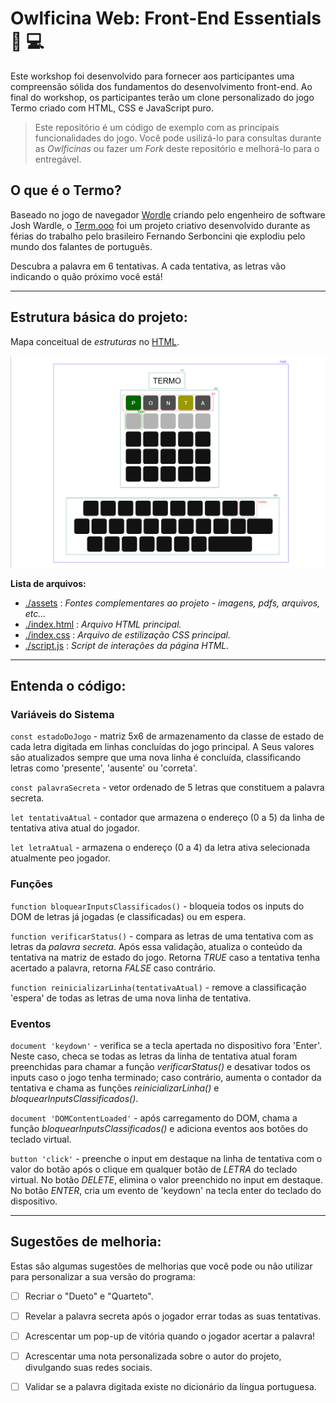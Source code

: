 # Owlficina Web: Front-End Essentials 🦉 💻

Este workshop foi desenvolvido para fornecer aos participantes uma compreensão sólida dos fundamentos do desenvolvimento front-end. Ao final do workshop, os participantes terão um clone personalizado do jogo Termo criado com HTML, CSS e JavaScript puro.

>  Este repositório é um código de exemplo com as principais funcionalidades do jogo. Você pode usilizá-lo para consultas durante as *Owlficinas* ou fazer um *Fork* deste repositório e melhorá-lo para o entregável. 

## O que é o Termo?
Baseado no jogo de navegador [Wordle](https://www.nytimes.com/games/wordle/index.html") criando pelo engenheiro de software Josh Wardle, o 
[Term.ooo](Https://term.ooo) foi um projeto criativo desenvolvido durante as férias do trabalho pelo brasileiro Fernando Serboncini qie explodiu pelo mundo dos falantes de português.

Descubra a palavra em 6 tentativas. A cada tentativa, as letras vão indicando o quão próximo você está!

---

## Estrutura básica do projeto:

Mapa conceitual de *estruturas* no [HTML](./index.html).

![Diagrama das estruturas HTML utilzadas no projeto](./assets/diagrama.png)

**Lista de arquivos:**
- [./assets](./assets/) : *Fontes complementares ao projeto - imagens, pdfs, arquivos, etc...*
- [./index.html](index.html) : *Arquivo HTML principal.*  
- [./index.css](index.css) : *Arquivo de estilização CSS principal.*  
- [./script.js](script.js) : *Script de interações da página HTML.* 

---

## Entenda o código:

### Variáveis do Sistema
``` const estadoDoJogo ``` - matriz 5x6 de armazenamento da classe de estado de cada letra digitada em linhas concluídas do jogo principal. A Seus valores são atualizados sempre que uma nova linha é concluída, classificando letras como 'presente', 'ausente' ou 'correta'.

``` const palavraSecreta ``` - vetor ordenado de 5 letras que constituem a palavra secreta. 

``` let tentativaAtual ``` - contador que armazena o endereço (0 a 5) da linha de tentativa ativa atual do jogador.

``` let letraAtual ``` - armazena o endereço (0 a 4) da letra ativa selecionada atualmente peo jogador. 

### Funções
``` function bloquearInputsClassificados() ``` -  bloqueia todos os inputs do DOM de letras já jogadas (e classificadas) ou em espera.

``` function verificarStatus() ``` - compara as letras de uma tentativa com as letras da *palavra secreta*. Após essa validação, atualiza o conteúdo da tentativa na matriz de estado do jogo. Retorna *TRUE* caso a tentativa tenha acertado a palavra, retorna *FALSE* caso contrário.

``` function reinicializarLinha(tentativaAtual) ``` - remove a classificação 'espera' de todas as letras de uma nova linha de tentativa.

### Eventos

``` document 'keydown' ``` - verifica se a tecla apertada no dispositivo fora 'Enter'. Neste caso, checa se todas as letras da linha de tentativa atual foram preenchidas para chamar a função *verificarStatus()* e desativar todos os inputs caso o jogo tenha terminado; caso contrário, aumenta o contador da tentativa e chama as funções *reinicializarLinha()* e *bloquearInputsClassificados()*.

``` document 'DOMContentLoaded' ``` - após carregamento do DOM, chama a função *bloquearInputsClassificados()* e adiciona eventos aos botões do teclado virtual.

``` button 'click' ``` - preenche o input em destaque na linha de tentativa com o valor do botão após o clique em qualquer botão de *LETRA* do teclado virtual. No botão *DELETE*, elimina o valor preenchido no input em destaque. No botão *ENTER*, cria um evento de 'keydown' na tecla enter do teclado do dispositivo.

---

## Sugestões de melhoria:

Estas são algumas sugestões de melhorias que você pode ou não utilizar para personalizar a sua versão do programa:

- [ ] Recriar o "Dueto" e "Quarteto".

- [ ] Revelar a palavra secreta após o jogador errar todas as suas tentativas.

- [ ] Acrescentar um pop-up de vitória quando o jogador acertar a palavra!

- [ ] Acrescentar uma nota personalizada sobre o autor do projeto, divulgando suas redes sociais.

- [ ] Validar se a palavra digitada existe no dicionário da língua portuguesa.